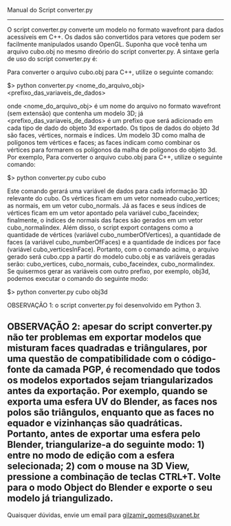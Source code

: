 
Manual do Script converter.py
*****************************

O script converter.py converte um modelo no formato wavefront para dados acessíveis em C++. Os dados são convertidos para vetores que podem ser facilmente manipulados usando OpenGL. Suponha que você tenha um arquivo cubo.obj no mesmo direório do script converter.py. A sintaxe gerla de uso do script converter.py é:

Para converter o arquivo cubo.obj para C++, utilize o seguinte comando:

$> python converter.py <nome_do_arquivo_obj> <prefixo_das_variaveis_de_dados>

onde <nome_do_arquivo_obj> é um nome do arquivo no formato wavefront (sem extensão) que contenha um modelo 3D; já <prefixo_das_variaveis_de_dados> é um prefixo que será adicionado em cada tipo de dado do objeto 3d exportado. Os tipos de dados do objeto 3d são faces, vértices, normais e índices. Um modelo 3D como malha de polígonos tem vértices e faces; as faces indicam como combinar os vértices para formarem os polígonos da malha de polígonos do objeto 3d. Por exemplo, Para converter o arquivo cubo.obj para C++, utilize o seguinte comando:

$> python converter.py cubo cubo

Este comando gerará uma variável de dados para cada informação 3D relevante do cubo. Os vértices ficam em um vetor nomeado cubo_vertices; as normais, em um vetor cubo_normals. Já as faces e seus índices de vértices ficam em um vetor apontado pela variável cubo_faceindex; finalmente, o índices de normais das faces são gerados em um vetor cubo_normalindex. Além disso, o script export contagens como a quantidade de vértices (variável cubo_numberOfVertices), a quantidade de faces (a variável cubo_numberOfFaces) e a quantidade de índices por face (variável cubo_verticesInFace). Portanto, com o comando acima, o arquivo gerado será cubo.cpp a partir do modelo cubo.obj e as variáveis geradas serão: cubo_vertices, cubo_normais, cubo_faceindex, cubo_normalindex. Se quisermos gerar as variáveis com outro prefixo, por exemplo, obj3d, podemos executar o comando do seguinte modo:

$> python converter.py cubo obj3d

OBSERVAÇÃO 1: o script converter.py foi desenvolvido em Python 3.


OBSERVAÇÃO 2: apesar do script converter.py não ter problemas em exportar modelos que misturam faces quadradas e triângulares, por uma questão de compatibilidade com o código-fonte da camada PGP, é recomendado que todos os modelos exportados sejam triangularizados antes da exportação. Por exemplo, quando se exporta uma esfera UV do Blender, as faces nos polos são triângulos, enquanto que as faces no equador e vizinhanças são quadráticas. Portanto, antes de exportar uma esfera pelo Blender, triangularize-a do seguinte modo: 1) entre no modo de edição com a esfera selecionada; 2) com o mouse na 3D View, pressione a combinação de teclas CTRL+T. Volte para o modo Object do Blender e exporte o seu modelo já triangulizado.
----------------------------------------------------------------
Quaisquer dúvidas, envie um email para gilzamir_gomes@uvanet.br